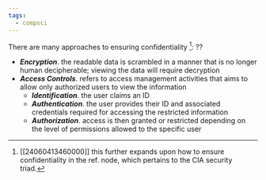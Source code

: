 ```yaml
---
tags:
  - compsci
---
```

There are many approaches to ensuring confidentiality [^1]:
??
- ***Encryption***. the readable data is scrambled in a manner that is no longer human decipherable; viewing the data will require decryption
- ***Access Controls***. refers to access management activities that aims to allow only authorized users to view the information
	- ***Identification***. the user claims an ID
	- ***Authentication***. the user provides their ID and associated credentials required for accessing the restricted information 
	- ***Authorization***. access is then granted or restricted depending on the level of permissions allowed to the specific user

[^1]: [[24060413460000]] this further expands upon how to ensure confidentiality in the ref. node, which pertains to the CIA security triad.